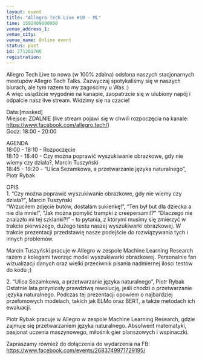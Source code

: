 ```yaml
---
layout: event
title: "Allegro Tech Live #10 - ML"
time: 1592409600000
venue_address_1: 
venue_city: 
venue_name: Online event
status: past
id: 271201706
registration: 
---
```


<p>Allegro Tech Live to nowa (w 100% zdalna) odsłona naszych stacjonarnych meetupów Allegro Tech Talks. Zazwyczaj spotykaliśmy się w naszych biurach, ale tym razem to my zagościmy u Was :)<br />A więc usiądźcie wygodnie na kanapie, zaopatrzcie się w ulubiony napój i odpalcie nasz live stream. Widzimy się na czacie!</p>
<p>Data:[masked]<br />Miejsce: ZDALNIE (live stream pojawi się w chwili rozpoczęcia na kanale: <a href="https://www.facebook.com/allegro.tech/" class="linkified">https://www.facebook.com/allegro.tech/</a>)<br />Godz: 18:00 - 20:00</p>
<p>AGENDA<br />18:00 - 18:10 - Rozpoczęcie<br />18:10 - 18:40 - Czy można poprawić wyszukiwanie obrazkowe, gdy nie wiemy czy działa?, Marcin Tuszyński<br />18:45 - 19:20 - “Ulica Sezamkowa, a przetwarzanie języka naturalnego”, Piotr Rybak</p>
<p>OPIS<br />1. “Czy można poprawić wyszukiwanie obrazkowe, gdy nie wiemy czy działa?”, Marcin Tuszyński<br />“Wrzuciłem zdjęcie butów, dostałam sukienkę!”, “Ten był but dla dziecka a nie dla mnie!”, “Jak można pomylić trampki z creepersami!?” “Dlaczego nie znalazło mi tej szklanki?!” - to pytania, z którymi musimy się zmierzyć w trakcie pierwszego, dużego testu naszej wyszukiwarki obrazkowej. W trakcie prezentacji przedstawię nasze podejście do rozwiązywania tych i innych problemów.</p>
<p>Marcin Tuszyński pracuje w Allegro w zespole Machine Learning Research razem z kolegami tworząc model wyszukiwarki obrazkowej. Personalnie fan wizualizacji danych oraz wielki przeciwnik pisania nadmiernej ilości testów do kodu ;)</p>
<p>2. “Ulica Sezamkowa, a przetwarzanie języka naturalnego”, Piotr Rybak<br />Ostatnie lata przyniosły prawdziwą rewolucję, jeśli chodzi o przetwarzanie języka naturalnego. Podczas tej prezentacji opowiem o najbardziej przełomowych modelach, takich jak ELMo oraz BERT, a także metodach ich ewaluacji.</p>
<p>Piotr Rybak pracuje w Allegro w zespole Machine Learning Research, gdzie zajmuje się przetwarzaniem języka naturalnego. Absolwent matematyki, pasjonat uczenia maszynowego, miłośnik gier planszowych i wspinaczki.</p>
<p>Zapraszamy również do dołączenia do wydarzenia na FB:<br /><a href="https://www.facebook.com/events/2683749971729195/" class="linkified">https://www.facebook.com/events/2683749971729195/</a></p>
